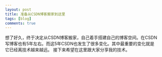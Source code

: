 ```yaml
---
layout: post
title: 准备从CSDN博客搬家到这里
tags: [blog]
comments: true
---
```


想了好久，终于决定从CSDN博客搬家，自己着手搭建自己的博客空间。在CSDN写博客也有5年左右。而这5年CSDN也发生了很多变化。其中最重要的变化就是它已经离技术越来越远。
接下来希望在这里跟大家分享我的技术。
